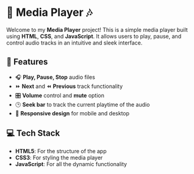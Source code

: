 # **🎵 Media Player 🎶**

Welcome to my **Media Player** project! This is a simple media player built using **HTML**, **CSS**, and **JavaScript**. It allows users to play, pause, and control audio tracks in an intuitive and sleek interface. 

## 🚀 Features
- 🎧 **Play, Pause, Stop** audio files
- ⏩ **Next** and ⏪ **Previous** track functionality
- 🎛️ **Volume** control and **mute** option
- 🕒 **Seek bar** to track the current playtime of the audio
- 📱 **Responsive design** for mobile and desktop

## 💻 Tech Stack
- **HTML5**: For the structure of the app
- **CSS3**: For styling the media player
- **JavaScript**: For all the dynamic functionality
